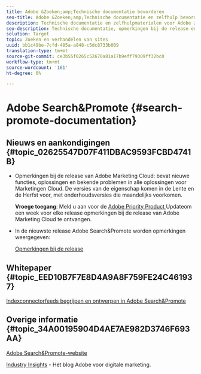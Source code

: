 ```yaml
---
title: Adobe &Zoeken;amp;Technische documentatie bevorderen
seo-title: Adobe &Zoeken;amp;Technische documentatie en zelfhulp bevorderen
description: Technische documentatie en zelfhulpmaterialen voor Adobe zoeken&amp;Promoten
seo-description: Technische documentatie, opmerkingen bij de release en zelfhulp voor Adobe Search&amp;Promoten
solution: Target
topic: Zoeken en verhandelen van sites
uuid: bb1c49be-7cfd-485a-a848-c5dc8733b009
translation-type: tm+mt
source-git-commit: ce3b55f0265c52670a81a17b9eff79309ff32bc0
workflow-type: tm+mt
source-wordcount: '161'
ht-degree: 0%

---
```



# Adobe Search&amp;Promote {#search-promote-documentation}

<!-- ## [Option 1: Lorem Ipsum FAQ announcement](#lorem-ipsum) -->

## Nieuws en aankondigingen {#topic_02625547D07F411DBAC9593FCBD4741B}

<!-- * [Option 2: Lorem ipsum FAQ announcement](anchor) -->

* Opmerkingen bij de release van Adobe Marketing Cloud: bevat nieuwe functies, oplossingen en bekende problemen in alle oplossingen voor Marketingen Cloud. De versies van de eigenschap komen in de Lente en de Herfst voor, met onderhoudsversies die maandelijks voorkomen.

   **Vroege toegang**: Meld u aan voor de  [Adobe Priority Product ](https://campaign.adobe.com/webApp/adbePriorityProductSubscribe) Updateom een week voor elke release opmerkingen bij de release van Adobe Marketing Cloud te ontvangen.

* In de nieuwste release Adobe Search&amp;Promote worden opmerkingen weergegeven:

   [Opmerkingen bij de release](/help/c-searchpromote-release-notes/c-rn-02-13-18-version-1811.md)

## Whitepaper {#topic_EED10B7F7E8D4A9A8F759FE24C461937}

[Indexconnectorfeeds begrijpen en ontwerpen in Adobe Search&amp;Promote](https://marketing.adobe.com/resources/help/en_US/snp/index_connector_feeds.pdf)

## Overige informatie {#topic_34A00195904D4AE7AE982D3746F693AA}

[Adobe Search&amp;Promote-website](https://www.adobe.com/solutions/testing-targeting/search-driven-merchandising.html)

[Industry Insights](https://blogs.adobe.com/digitalmarketing/)  - Het blog Adobe voor digitale marketing.
